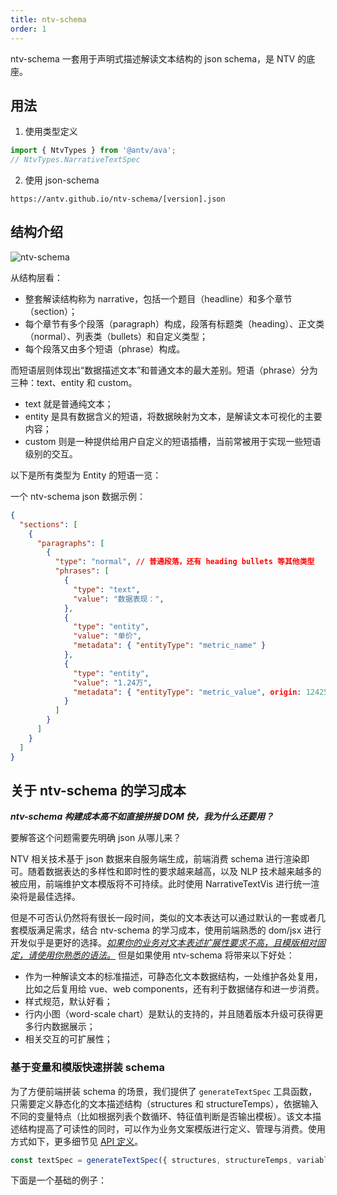 ```yaml
---
title: ntv-schema
order: 1
---
```


ntv-schema 一套用于声明式描述解读文本结构的 json schema，是 NTV 的底座。

## 用法

1. 使用类型定义
```ts
import { NtvTypes } from '@antv/ava';
// NtvTypes.NarrativeTextSpec
```
2. 使用 json-schema

`https://antv.github.io/ntv-schema/[version].json`

## 结构介绍

![ntv-schema](https://mdn.alipayobjects.com/huamei_qa8qxu/afts/img/A*r_AtT5YHFvgAAAAAAAAAAAAADmJ7AQ/original)

从结构层看：
- 整套解读结构称为 narrative，包括一个题目（headline）和多个章节（section）；
- 每个章节有多个段落（paragraph）构成，段落有标题类（heading）、正文类（normal）、列表类（bullets）和自定义类型；
- 每个段落又由多个短语（phrase）构成。

而短语层则体现出“数据描述文本”和普通文本的最大差别。短语（phrase）分为三种：text、entity 和 custom。
- text 就是普通纯文本；
- entity 是具有数据含义的短语，将数据映射为文本，是解读文本可视化的主要内容；
- custom 则是一种提供给用户自定义的短语插槽，当前常被用于实现一些短语级别的交互。

以下是所有类型为 Entity 的短语一览：

<Playground path="ntv/basic/demo/entity-phrases.tsx" ></Playground>

一个 ntv-schema json 数据示例：

```json
{
  "sections": [
    {
      "paragraphs": [
        {
          "type": "normal",	// 普通段落，还有 heading bullets 等其他类型
          "phrases": [
            {
              "type": "text",
              "value": "数据表现：",
            },
            {
              "type": "entity",
              "value": "单价",
              "metadata": { "entityType": "metric_name" }
            },
            {
              "type": "entity",
              "value": "1.24万",
              "metadata": { "entityType": "metric_value", origin: 124258.91 }
            }
          ]
        }
      ]
    }
  ]
}
```

## 关于 ntv-schema 的学习成本

***ntv-schema 构建成本高不如直接拼接 DOM 快，我为什么还要用？***

要解答这个问题需要先明确 json 从哪儿来？

NTV 相关技术基于 json 数据来自服务端生成，前端消费 schema 进行渲染即可。随着数据表达的多样性和即时性的要求越来越高，以及 NLP 技术越来越多的被应用，前端维护文本模版将不可持续。此时使用 NarrativeTextVis 进行统一渲染将是最佳选择。

但是不可否认仍然将有很长一段时间，类似的文本表达可以通过默认的一套或者几套模版满足需求，结合 ntv-schema 的学习成本，使用前端熟悉的 dom/jsx 进行开发似乎是更好的选择。<u>*如果你的业务对文本表述扩展性要求不高，且模版相对固定，请使用你熟悉的语法。*</u> 但是如果使用 ntv-schema 将带来以下好处：

- 作为一种解读文本的标准描述，可静态化文本数据结构，一处维护各处复用，比如之后复用给 vue、web components，还有利于数据储存和进一步消费。
- 样式规范，默认好看；
- 行内小图（word-scale chart）是默认的支持的，并且随着版本升级可获得更多行内数据展示；
- 相关交互的可扩展性；

### 基于变量和模版快速拼装 schema

为了方便前端拼装 schema 的场景，我们提供了 `generateTextSpec` 工具函数，只需要定义静态化的文本描述结构（structures 和 structureTemps），依据输入不同的变量特点（比如根据列表个数循环、特征值判断是否输出模板）。该文本描述结构提高了可读性的同时，可以作为业务文案模版进行定义、管理与消费。使用方式如下，更多细节见 [API 定义](../../api/ntv/generate)。

```js
const textSpec = generateTextSpec({ structures, structureTemps, variable });
```

下面是一个基础的例子：

<Playground path="ntv/basic/demo/generate.tsx"></Playground>
